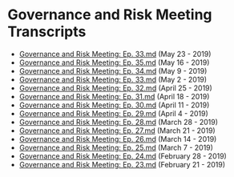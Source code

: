 # Governance and Risk Meeting Transcripts

* [Governance and Risk Meeting: Ep. 33.md](./Governance%20and%20Risk%20Meeting:%20Ep.%2036.md) (May 23 - 2019)
* [Governance and Risk Meeting: Ep. 35.md](./Governance%20and%20Risk%20Meeting:%20Ep.%2035.md) (May 16 - 2019)
* [Governance and Risk Meeting: Ep. 34.md](./Governance%20and%20Risk%20Meeting:%20Ep.%2034.md) (May 9 - 2019)
* [Governance and Risk Meeting: Ep. 33.md](./Governance%20and%20Risk%20Meeting:%20Ep.%2033.md) (May 2 - 2019)
* [Governance and Risk Meeting: Ep. 32.md](./Governance%20and%20Risk%20Meeting:%20Ep.%2032.md) (April 25 - 2019)
* [Governance and Risk Meeting: Ep. 31.md](./Governance%20and%20Risk%20Meeting:%20Ep.%2031.md) (April 18 - 2019)
* [Governance and Risk Meeting: Ep. 30.md](./Governance%20and%20Risk%20Meeting:%20Ep.%2030.md) (April 11 - 2019)
* [Governance and Risk Meeting: Ep. 29.md](./Governance%20and%20Risk%20Meeting:%20Ep.%2029.md) (April 4 - 2019)
* [Governance and Risk Meeting: Ep. 28.md](./Governance%20and%20Risk%20Meeting:%20Ep.%2028.md) (March 28 - 2019)
* [Governance and Risk Meeting: Ep. 27.md](./Governance%20and%20Risk%20Meeting:%20Ep.%2027.md) (March 21 - 2019)
* [Governance and Risk Meeting: Ep. 26.md](./Governance%20and%20Risk%20Meeting:%20Ep.%2026.md) (March 14 - 2019)
* [Governance and Risk Meeting: Ep. 25.md](./Governance%20and%20Risk%20Meeting:%20Ep.%2025.md) (March 7 - 2019)
* [Governance and Risk Meeting: Ep. 24.md](./Governance%20and%20Risk%20Meeting:%20Ep.%2024.md) (February 28 - 2019)
* [Governance and Risk Meeting: Ep. 23.md](./Governance%20and%20Risk%20Meeting:%20Ep.%2023.md) (February 21 - 2019)
